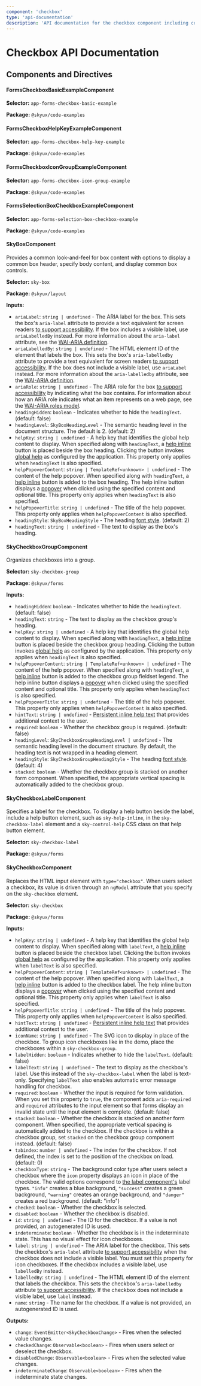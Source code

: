 ```yaml
---
component: 'checkbox'
type: 'api-documentation'
description: 'API documentation for the checkbox component including components, interfaces, and types.'
---
```


# Checkbox API Documentation

## Components and Directives

#### FormsCheckboxBasicExampleComponent

**Selector:** `app-forms-checkbox-basic-example`

**Package:** `@skyux/code-examples`

#### FormsCheckboxHelpKeyExampleComponent

**Selector:** `app-forms-checkbox-help-key-example`

**Package:** `@skyux/code-examples`

#### FormsCheckboxIconGroupExampleComponent

**Selector:** `app-forms-checkbox-icon-group-example`

**Package:** `@skyux/code-examples`

#### FormsSelectionBoxCheckboxExampleComponent

**Selector:** `app-forms-selection-box-checkbox-example`

**Package:** `@skyux/code-examples`

#### SkyBoxComponent

Provides a common look-and-feel for box content with options to display a common box header, specify body content, and display common box controls.

**Selector:** `sky-box`

**Package:** `@skyux/layout`

**Inputs:**

- `ariaLabel`: `string | undefined` - The ARIA label for the box. This sets the box's `aria-label` attribute to provide a text equivalent for screen readers
[to support accessibility](https://developer.blackbaud.com/skyux/learn/accessibility).
If the box includes a visible label, use `ariaLabelledBy` instead.
For more information about the `aria-label` attribute, see the [WAI-ARIA definition](https://www.w3.org/TR/wai-aria/#aria-label).
- `ariaLabelledBy`: `string | undefined` - The HTML element ID of the element that labels
the box. This sets the box's `aria-labelledby` attribute to provide a text equivalent for screen readers
[to support accessibility](https://developer.blackbaud.com/skyux/learn/accessibility).
If the box does not include a visible label, use `ariaLabel` instead.
For more information about the `aria-labelledby` attribute, see the [WAI-ARIA definition](https://www.w3.org/TR/wai-aria/#aria-labelledby).
- `ariaRole`: `string | undefined` - The ARIA role for the box
[to support accessibility](https://developer.blackbaud.com/skyux/learn/accessibility)
by indicating what the box contains. For information about
how an ARIA role indicates what an item represents on a web page,
see the [WAI-ARIA roles model](https://www.w3.org/WAI/PF/aria/#roles).
- `headingHidden`: `boolean` - Indicates whether to hide the `headingText`. (default: false)
- `headingLevel`: `SkyBoxHeadingLevel` - The semantic heading level in the document structure. The default is 2. (default: 2)
- `helpKey`: `string | undefined` - A help key that identifies the global help content to display. When specified along with `headingText`, a [help inline](https://developer.blackbaud.com/skyux/components/help-inline)
button is placed beside the box heading. Clicking the button invokes [global help](https://developer.blackbaud.com/skyux/learn/develop/global-help)
as configured by the application. This property only applies when `headingText` is also specified.
- `helpPopoverContent`: `string | TemplateRef<unknown> | undefined` - The content of the help popover. When specified along with `headingText`, a [help inline](https://developer.blackbaud.com/skyux/components/help-inline)
button is added to the box heading. The help inline button displays a [popover](https://developer.blackbaud.com/skyux/components/popover)
when clicked using the specified content and optional title. This property only applies when `headingText` is also specified.
- `helpPopoverTitle`: `string | undefined` - The title of the help popover. This property only applies when `helpPopoverContent` is
also specified.
- `headingStyle`: `SkyBoxHeadingStyle` - The heading [font style](https://developer.blackbaud.com/skyux/design/styles/typography#headings). (default: 2)
- `headingText`: `string | undefined` - The text to display as the box's heading.

#### SkyCheckboxGroupComponent

Organizes checkboxes into a group.

**Selector:** `sky-checkbox-group`

**Package:** `@skyux/forms`

**Inputs:**

- `headingHidden`: `boolean` - Indicates whether to hide the `headingText`. (default: false)
- `headingText`: `string` - The text to display as the checkbox group's heading.
- `helpKey`: `string | undefined` - A help key that identifies the global help content to display. When specified along with `headingText`, a [help inline](https://developer.blackbaud.com/skyux/components/help-inline)
button is placed beside the checkbox group heading. Clicking the button invokes [global help](https://developer.blackbaud.com/skyux/learn/develop/global-help)
as configured by the application. This property only applies when `headingText` is also specified.
- `helpPopoverContent`: `string | TemplateRef<unknown> | undefined` - The content of the help popover. When specified along with `headingText`, a [help inline](https://developer.blackbaud.com/skyux/components/help-inline)
button is added to the checkbox group fieldset legend. The help inline button displays a [popover](https://developer.blackbaud.com/skyux/components/popover)
when clicked using the specified content and optional title. This property only applies when `headingText` is also specified.
- `helpPopoverTitle`: `string | undefined` - The title of the help popover. This property only applies when `helpPopoverContent` is
also specified.
- `hintText`: `string | undefined` - [Persistent inline help text](https://developer.blackbaud.com/skyux/design/guidelines/user-assistance#inline-help) that provides
additional context to the user.
- `required`: `boolean` - Whether the checkbox group is required. (default: false)
- `headingLevel`: `SkyCheckboxGroupHeadingLevel | undefined` - The semantic heading level in the document structure. By default, the heading text is not wrapped in a heading element.
- `headingStyle`: `SkyCheckboxGroupHeadingStyle` - The heading [font style](https://developer.blackbaud.com/skyux/design/styles/typography#headings). (default: 4)
- `stacked`: `boolean` - Whether the checkbox group is stacked on another form component. When specified, the appropriate
vertical spacing is automatically added to the checkbox group.

#### SkyCheckboxLabelComponent

Specifies a label for the checkbox. To display a help button beside the label, include a help button element, such as
`sky-help-inline`, in the `sky-checkbox-label` element and a `sky-control-help` CSS class on that help button
element.

**Selector:** `sky-checkbox-label`

**Package:** `@skyux/forms`

#### SkyCheckboxComponent

Replaces the HTML input element with `type="checkbox"`. When users select a checkbox, its value
is driven through an `ngModel` attribute that you specify on the `sky-checkbox` element.

**Selector:** `sky-checkbox`

**Package:** `@skyux/forms`

**Inputs:**

- `helpKey`: `string | undefined` - A help key that identifies the global help content to display. When specified along with `labelText`, a [help inline](https://developer.blackbaud.com/skyux/components/help-inline)
button is placed beside the checkbox label. Clicking the button invokes [global help](https://developer.blackbaud.com/skyux/learn/develop/global-help)
as configured by the application. This property only applies when `labelText` is also specified.
- `helpPopoverContent`: `string | TemplateRef<unknown> | undefined` - The content of the help popover. When specified along with `labelText`, a [help inline](https://developer.blackbaud.com/skyux/components/help-inline)
button is added to the checkbox label. The help inline button displays a [popover](https://developer.blackbaud.com/skyux/components/popover)
when clicked using the specified content and optional title. This property only applies when `labelText` is also specified.
- `helpPopoverTitle`: `string | undefined` - The title of the help popover. This property only applies when `helpPopoverContent` is
also specified.
- `hintText`: `string | undefined` - [Persistent inline help text](https://developer.blackbaud.com/skyux/design/guidelines/user-assistance#inline-help) that provides
additional context to the user.
- `iconName`: `string | undefined` - The SVG icon to display in place of the checkbox. To group icon checkboxes
like in the demo, place the checkboxes within a `sky-checkbox-group`.
- `labelHidden`: `boolean` - Indicates whether to hide the `labelText`. (default: false)
- `labelText`: `string | undefined` - The text to display as the checkbox's label. Use this instead of the `sky-checkbox-label` when the label is text-only.
Specifying `labelText` also enables automatic error message handling for checkbox.
- `required`: `boolean` - Whether the input is required for form validation.
When you set this property to `true`, the component adds `aria-required` and `required`
attributes to the input element so that forms display an invalid state until the input element
is complete. (default: false)
- `stacked`: `boolean` - Whether the checkbox is stacked on another form component. When specified, the appropriate
vertical spacing is automatically added to the checkbox. If the checkbox is within a checkbox group,
set `stacked` on the checkbox group component instead. (default: false)
- `tabindex`: `number | undefined` - The index for the checkbox. If not defined, the index is set to the position of the
checkbox on load. (default: 0)
- `checkboxType`: `string` - The background color type after users select a checkbox where the
`icon` property displays an icon in place of the checkbox. The valid options correspond to
[the label component's](https://developer.blackbaud.com/skyux/components/label)
label types. `"info"` creates a blue background, `"success"` creates a green
background, `"warning"` creates an orange background, and `"danger"` creates a red background. (default: "info")
- `checked`: `boolean` - Whether the checkbox is selected.
- `disabled`: `boolean` - Whether the checkbox is disabled.
- `id`: `string | undefined` - The ID for the checkbox.
If a value is not provided, an autogenerated ID is used.
- `indeterminate`: `boolean` - Whether the checkbox is in the indeterminate state. This has no visual effect for icon checkboxes.
- `label`: `string | undefined` - The ARIA label for the checkbox. This sets the checkbox's `aria-label` attribute
[to support accessibility](https://developer.blackbaud.com/skyux/components/checkbox#accessibility)
when the checkbox does not include a visible label. You must set this property for icon
checkboxes. If the checkbox includes a visible label, use `labelledBy` instead.
- `labelledBy`: `string | undefined` - The HTML element ID of the element that labels the
checkbox. This sets the checkbox's `aria-labelledby` attribute
[to support accessibility](https://developer.blackbaud.com/skyux/components/checkbox#accessibility).
If the checkbox does not include a visible label, use `label` instead.
- `name`: `string` - The name for the checkbox.
If a value is not provided, an autogenerated ID is used.

**Outputs:**

- `change`: `EventEmitter<SkyCheckboxChange>` - Fires when the selected value changes.
- `checkedChange`: `Observable<boolean>` - Fires when users select or deselect the checkbox.
- `disabledChange`: `Observable<boolean>` - Fires when the selected value changes.
- `indeterminateChange`: `Observable<boolean>` - Fires when the indeterminate state changes.